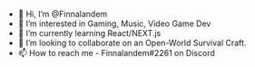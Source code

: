 - 👋 Hi, I’m @Finnalandem
- 👀 I’m interested in Gaming, Music, Video Game Dev
- 🌱 I’m currently learning React/NEXT.js
- 💞️ I’m looking to collaborate on an Open-World Survival Craft.
- 📫 How to reach me - Finnalandem#2261 on Discord

<!---
Finnalandem/Finnalandem is a ✨ special ✨ repository because its `README.md` (this file) appears on your GitHub profile.
You can click the Preview link to take a look at your changes.
--->
